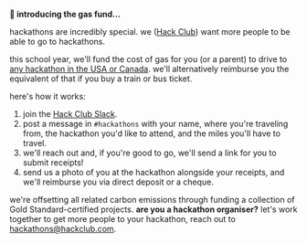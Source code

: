 **🚗 introducing the gas fund...**

hackathons are incredibly special. we ([Hack Club](https://hackclub.com/)) want more people to be able to go to hackathons.

this school year, we'll fund the cost of gas for you (or a parent) to drive to  [any hackathon in the USA or Canada](https://hackathons.hackclub.com/). we'll alternatively reimburse you the equivalent of that if you buy a train or bus ticket.

here's how it works:

1.  join the  [Hack Club Slack](https://hackclub.com/slack).
2.  post a message in  `#hackathons`  with your name, where you're traveling from, the hackathon you'd like to attend, and the miles you'll have to travel.
3.  we'll reach out and, if you're good to go, we'll send a link for you to submit receipts!
4.  send us a photo of you at the hackathon alongside your receipts, and we'll reimburse you via direct deposit or a cheque.

we're offsetting all related carbon emissions through funding a collection of Gold Standard-certified projects.  **are you a hackathon organiser?**  let's work together to get more people to your hackathon, reach out to  [hackathons@hackclub.com](mailto:hackathons@hackclub.com).
